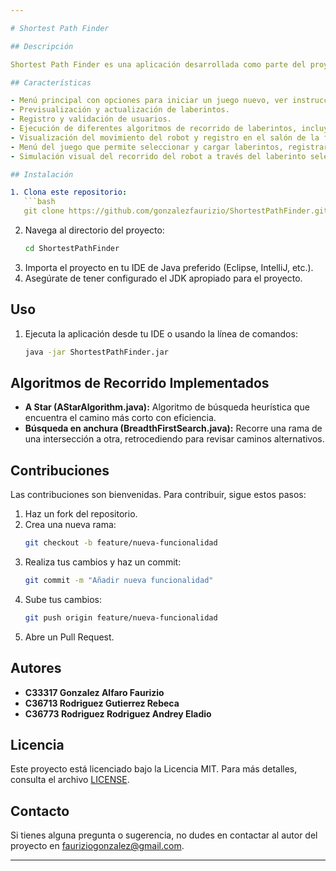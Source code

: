 ```yaml
---

# Shortest Path Finder

## Descripción

Shortest Path Finder es una aplicación desarrollada como parte del proyecto programado de la asignatura IF3001 Algoritmos y Estructuras de Datos en la Universidad de Costa Rica. El objetivo de la aplicación es simular un robot que debe recorrer un laberinto desde una posición inicial hasta encontrar una zona segura en el menor número de pasos posibles. El robot tiene un máximo de 5 intentos para completar el laberinto.

## Características

- Menú principal con opciones para iniciar un juego nuevo, ver instrucciones del juego, acceder al salón de la fama y salir de la aplicación.
- Previsualización y actualización de laberintos.
- Registro y validación de usuarios.
- Ejecución de diferentes algoritmos de recorrido de laberintos, incluyendo búsqueda en profundidad, búsqueda en anchura, exploración de muros, y más.
- Visualización del movimiento del robot y registro en el salón de la fama.
- Menú del juego que permite seleccionar y cargar laberintos, registrar jugadores y seleccionar algoritmos de recorrido.
- Simulación visual del recorrido del robot a través del laberinto seleccionado.

## Instalación

1. Clona este repositorio:
   ```bash
   git clone https://github.com/gonzalezfaurizio/ShortestPathFinder.git
   ```
2. Navega al directorio del proyecto:
   ```bash
   cd ShortestPathFinder
   ```
3. Importa el proyecto en tu IDE de Java preferido (Eclipse, IntelliJ, etc.).
4. Asegúrate de tener configurado el JDK apropiado para el proyecto.

## Uso

1. Ejecuta la aplicación desde tu IDE o usando la línea de comandos:
   ```bash
   java -jar ShortestPathFinder.jar
   ```
## Algoritmos de Recorrido Implementados

- **A Star (AStarAlgorithm.java):** Algoritmo de búsqueda heurística que encuentra el camino más corto con eficiencia.
- **Búsqueda en anchura (BreadthFirstSearch.java):** Recorre una rama de una intersección a otra, retrocediendo para revisar caminos alternativos.


## Contribuciones

Las contribuciones son bienvenidas. Para contribuir, sigue estos pasos:

1. Haz un fork del repositorio.
2. Crea una nueva rama:
   ```bash
   git checkout -b feature/nueva-funcionalidad
   ```
3. Realiza tus cambios y haz un commit:
   ```bash
   git commit -m "Añadir nueva funcionalidad"
   ```
4. Sube tus cambios:
   ```bash
   git push origin feature/nueva-funcionalidad
   ```
5. Abre un Pull Request.

## Autores

- **C33317 Gonzalez Alfaro Faurizio**
- **C36713 Rodriguez Gutierrez Rebeca**
- **C36773 Rodriguez Rodriguez Andrey Eladio**

## Licencia

Este proyecto está licenciado bajo la Licencia MIT. Para más detalles, consulta el archivo [LICENSE](LICENSE).

## Contacto

Si tienes alguna pregunta o sugerencia, no dudes en contactar al autor del proyecto en [fauriziogonzalez@gmail.com](mailto:fauriziogonzalez@gmail.com).

---
```


